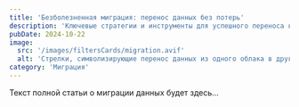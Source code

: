 ```yaml
---
title: 'Безболезненная миграция: перенос данных без потерь'
description: 'Ключевые стратегии и инструменты для успешного переноса корпоративных данных на новые платформы и системы.'
pubDate: 2024-10-22
image:
  src: '/images/filtersCards/migration.avif'
  alt: 'Стрелки, символизирующие перенос данных из одного облака в другое'
category: 'Миграция'
---
```


Текст полной статьи о миграции данных будет здесь...